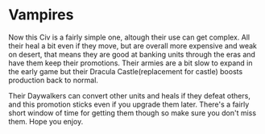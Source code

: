 # Vampires

Now this Civ is a fairly simple one, altough their use can get complex. All their heal a bit even if they move, but are overall more expensive and weak on desert, that means they are good at banking units through the eras and have them keep their promotions. Their armies are a bit slow to expand in the early game but their Dracula Castle(replacement for castle) boosts production back to normal.

Their Daywalkers can convert other units and heals if they defeat others, and this promotion sticks even if you upgrade them later. There's a fairly short window of time for getting them though so make sure you don't miss them. Hope you enjoy.

